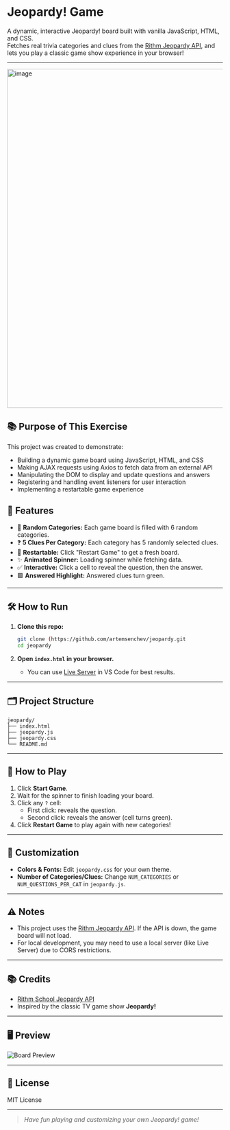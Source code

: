 # Jeopardy! Game

A dynamic, interactive Jeopardy! board built with vanilla JavaScript, HTML, and CSS.  
Fetches real trivia categories and clues from the [Rithm Jeopardy API](https://rithm-jeopardy.herokuapp.com/), and lets you play a classic game show experience in your browser!

---

<img width="1624" height="790" alt="image" src="https://github.com/user-attachments/assets/5ac4e85c-5754-4c55-9cdd-317193f42db0" />

## 📚 Purpose of This Exercise

This project was created to demonstrate:

- Building a dynamic game board using JavaScript, HTML, and CSS
- Making AJAX requests using Axios to fetch data from an external API
- Manipulating the DOM to display and update questions and answers
- Registering and handling event listeners for user interaction
- Implementing a restartable game experience

## 🚀 Features

- 🎲 **Random Categories:** Each game board is filled with 6 random categories.
- ❓ **5 Clues Per Category:** Each category has 5 randomly selected clues.
- 🔄 **Restartable:** Click "Restart Game" to get a fresh board.
- ✨ **Animated Spinner:** Loading spinner while fetching data.
- ✅ **Interactive:** Click a cell to reveal the question, then the answer.
- 🟩 **Answered Highlight:** Answered clues turn green.

---

## 🛠️ How to Run

1. **Clone this repo:**

   ```sh
   git clone (https://github.com/artemsenchev/jeopardy.git
   cd jeopardy
   ```

2. **Open `index.html` in your browser.**
   - You can use [Live Server](https://marketplace.visualstudio.com/items?itemName=ritwickdey.LiveServer) in VS Code for best results.

---

## 🗂️ Project Structure

```
jeopardy/
├── index.html
├── jeopardy.js
├── jeopardy.css
└── README.md
```

---

## 📝 How to Play

1. Click **Start Game**.
2. Wait for the spinner to finish loading your board.
3. Click any `?` cell:
   - First click: reveals the question.
   - Second click: reveals the answer (cell turns green).
4. Click **Restart Game** to play again with new categories!

---

## 🎨 Customization

- **Colors & Fonts:** Edit `jeopardy.css` for your own theme.
- **Number of Categories/Clues:** Change `NUM_CATEGORIES` or `NUM_QUESTIONS_PER_CAT` in `jeopardy.js`.

---

## ⚠️ Notes

- This project uses the [Rithm Jeopardy API](https://rithm-jeopardy.herokuapp.com/). If the API is down, the game board will not load.
- For local development, you may need to use a local server (like Live Server) due to CORS restrictions.

---

## 📚 Credits

- [Rithm School Jeopardy API](https://rithm-jeopardy.herokuapp.com/)
- Inspired by the classic TV game show **Jeopardy!**

---

## 🖥️ Preview

![Board Preview](https://user-images.githubusercontent.com/your-preview.png)

---

## 📄 License

MIT License

---

> _Have fun playing and customizing your own Jeopardy! game!_
